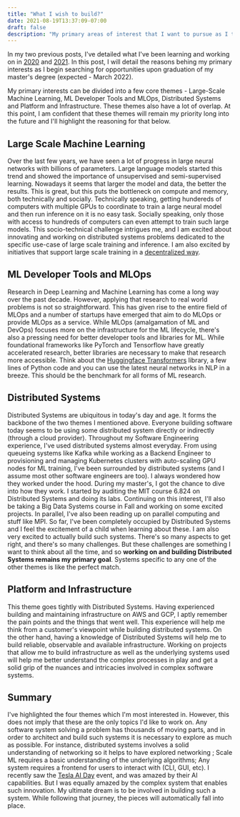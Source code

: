 ```yaml
---
title: "What I wish to build?"
date: 2021-08-19T13:37:09-07:00
draft: false
description: "My primary areas of interest that I want to pursue as I think about what comes after my Master's"
---
```


In my two previous posts, I've detailed what I've been learning and working on in [2020](../my-interests-1) and [2021](../my-interests-2). In this post, I will detail the reasons behing my primary interests as I begin searching for opportunities upon graduation of my master's degree (expected - March 2022).

My primary interests can be divided into a few core themes - Large-Scale Machine Learning, ML Developer Tools and MLOps, Distributed Systems and Platform and Infrastructure. These themes also have a lot of overlap. At this point, I am confident that these themes will remain my priority long into the future and I'll highlight the reasoning for that below.

## Large Scale Machine Learning
Over the last few years, we have seen a lot of progress in large neural networks with billions of parameters. Large language models started this trend and showed the importance of unsupervised and semi-supervised learning. Nowadays it seems that larger the model and data, the better the results. This is great, but this puts the bottleneck on compute and memory, both technically and socially. Technically speaking, getting hundereds of computers with multiple GPUs to coordinate to train a large neural model and then run inference on it is no easy task. Socially speaking, only those with access to hundreds of computers can even attempt to train such large models. This socio-technical challenge intrigues me, and I am excited about innovating and working on distributed systems problems dedicated to the specific use-case of large scale training and inference. I am also excited by initiatives that support large scale training in a [decentralized way](https://huggingface.co/blog/collaborative-training).

## ML Developer Tools and MLOps
Research in Deep Learning and Machine Learning has come a long way over the past decade. However, applying that research to real world problems is not so straightforward. This has given rise to the entire field of MLOps and a number of startups have emerged that aim to do MLOps or provide MLOps as a service. While MLOps (amalgamation of ML and DevOps) focuses more on the infrastructure for the ML lifecycle, there's also a pressing need for better developer tools and libraries for ML. While foundational frameworks like PyTorch and Tensorflow have greatly accelerated research, better libraries are necessary to make that research more accessible. Think about the [Huggingface Transformers](https://github.com/huggingface/transformers) library, a few lines of Python code and you can use the latest neural networks in NLP in a breeze. This should be the benchmark for all forms of ML research.

## Distributed Systems
Distributed Systems are ubiquitous in today's day and age. It forms the backbone of the two themes I mentioned above. Everyone building software today seems to be using some distributed system directly or indirectly (through a cloud provider). Throughout my Software Engineering experience, I've used distributed systems almost everyday. From using queueing systems like Kafka while working as a Backend Engineer to provisioning and managing Kubernetes clusters with auto-scaling GPU nodes for ML training, I've been surrounded by distributed systems (and I assume most other software engineers are too). I always wondered how they worked under the hood. During my master's, I got the chance to dive into how they work. I started by auditing the MIT course 6.824 on Distributed Systems and doing its labs. Continuing on this interest, I'll also be taking a Big Data Systems course in Fall and working on some excited projects. In parallel, I've also been reading up on parallel computing and stuff like MPI. So far, I've been completely occupied by Distributed Systems and I feel the excitement of a child when learning about these. I am also very excited to actually build such systems. There's so many aspects to get right, and there's so many challenges. But these challenges are something I want to think about all the time, and so **working on and building Distributed Systems remains my primary goal**. Systems specific to any one of the other themes is like the perfect match.

## Platform and Infrastructure
This theme goes tightly with Distributed Systems. Having experienced building and maintaining infrastructure on AWS and GCP, I aptly remember the pain points and the things that went well. This experience will help me think from a customer's viewpoint while building distributed systems. On the other hand, having a knowledge of Distributed Systems will help me to build reliable, observable and available infrastructure. Working on projects that allow me to build infrastructure as well as the underlying systems used will help me better understand the complex processes in play and get a solid grip of the nuances and intricacies involved in complex software systems.

## Summary
I've highlighted the four themes which I'm most interested in. However, this does not imply that these are the only topics I'd like to work on. Any software system solving a problem has thousands of moving parts, and in order to architect and build such systems it is necessary to explore as much as possible. For instance, distributed systems involves a solid understanding of networking so it helps to have explored networking ; Scale ML requires a basic understanding of the underlying algorithms; Any system requires a frontend for users to interact with (CLI, GUI, etc). I recently saw the [Tesla AI Day](https://www.youtube.com/watch?v=j0z4FweCy4M) event, and was amazed by their AI capabilities. But I was equally amazed by the complex system that enables such innovation. My ultimate dream is to be involved in building such a system. While following that journey, the pieces will automatically fall into place.